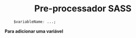 <h1 align="center">Pre-processador SASS </h1>

``` css
    $variableName: ...;
```
**Para adicionar uma variável**
